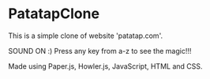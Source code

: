 # PatatapClone
This is a simple clone of website 'patatap.com'.

SOUND ON :) Press any key from a-z to see the magic!!!

Made using Paper.js, Howler.js, JavaScript, HTML and CSS.
